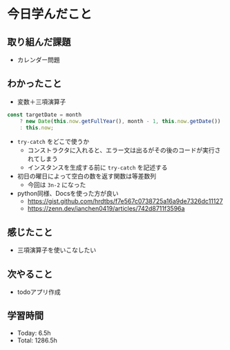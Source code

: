 # 今日学んだこと
## 取り組んだ課題
- カレンダー問題
## わかったこと
- 変数＋三項演算子
```js
const targetDate = month
    ? new Date(this.now.getFullYear(), month - 1, this.now.getDate())
    : this.now;
```
- `try-catch` をどこで使うか
    - コンストラクタに入れると、エラー文は出るがその後のコードが実行されてしまう
    - インスタンスを生成する前に `try-catch` を記述する
- 初日の曜日によって空白の数を返す関数は等差数列
    - 今回は `3n-2` になった
- python同様、Docsを使った方が良い
    - https://gist.github.com/hrdtbs/f7e567c0738725a16a9de7326dc11127
    - https://zenn.dev/ianchen0419/articles/742d8711f3596a
## 感じたこと
- 三項演算子を使いこなしたい
## 次やること
- todoアプリ作成
## 学習時間
- Today: 6.5h
- Total: 1286.5h